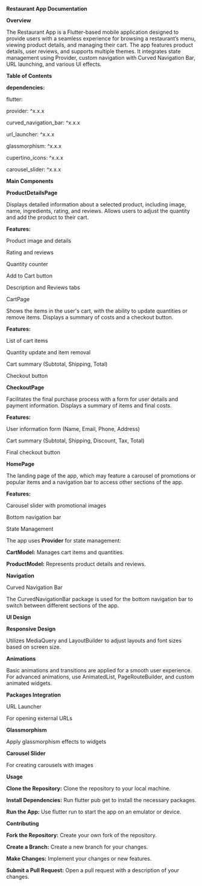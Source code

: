 **Restaurant App Documentation**

**Overview**

The Restaurant App is a Flutter-based mobile application designed to provide users with a seamless experience for browsing a restaurant’s menu, viewing product details, and managing their cart. The app features product details, user reviews, and supports multiple themes. It integrates state management using Provider, custom navigation with Curved Navigation Bar, URL launching, and various UI effects.

**Table of Contents**

**dependencies:**
 
  flutter:
  
  provider: ^x.x.x
  
  curved_navigation_bar: ^x.x.x
  
  url_launcher: ^x.x.x
  
  glassmorphism: ^x.x.x
  
  cupertino_icons: ^x.x.x
  
  carousel_slider: ^x.x.x

**Main Components**

**ProductDetailsPage**

Displays detailed information about a selected product, including image, name, ingredients, rating, and reviews. Allows users to adjust the quantity and add the product to their cart.

**Features:**

Product image and details

Rating and reviews

Quantity counter

Add to Cart button

Description and Reviews tabs

CartPage

Shows the items in the user's cart, with the ability to update quantities or remove items. Displays a summary of costs and a checkout button.

**Features:**

List of cart items

Quantity update and item removal

Cart summary (Subtotal, Shipping, Total)

Checkout button

**CheckoutPage**

Facilitates the final purchase process with a form for user details and payment information. Displays a summary of items and final costs.

**Features:**

User information form (Name, Email, Phone, Address)

Cart summary (Subtotal, Shipping, Discount, Tax, Total)

Final checkout button

**HomePage**

The landing page of the app, which may feature a carousel of promotions or popular items and a navigation bar to access other sections of the app.

**Features:**

Carousel slider with promotional images

Bottom navigation bar

State Management

The app uses **Provider** for state management:

**CartModel:** Manages cart items and quantities.

**ProductModel:** Represents product details and reviews.

**Navigation**

Curved Navigation Bar

The CurvedNavigationBar package is used for the bottom navigation bar to switch between different sections of the app.

**UI Design**

**Responsive Design**

Utilizes MediaQuery and LayoutBuilder to adjust layouts and font sizes based on screen size.

**Animations**

Basic animations and transitions are applied for a smooth user experience. For advanced animations, use AnimatedList, PageRouteBuilder, and custom animated widgets.

**Packages Integration**

URL Launcher

For opening external URLs

**Glassmorphism**

Apply glassmorphism effects to widgets

**Carousel Slider**

For creating carousels with images

**Usage**

**Clone the Repository:** Clone the repository to your local machine.

**Install Dependencies:** Run flutter pub get to install the necessary packages.

**Run the App:** Use flutter run to start the app on an emulator or device.

**Contributing**

**Fork the Repository:** Create your own fork of the repository.

**Create a Branch:** Create a new branch for your changes.

**Make Changes:** Implement your changes or new features.

**Submit a Pull Request:** Open a pull request with a description of your changes.
